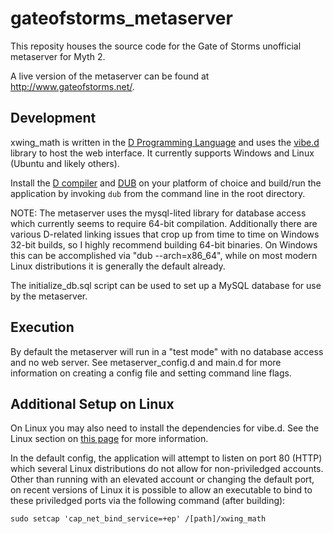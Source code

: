 # gateofstorms_metaserver
This reposity houses the source code for the Gate of Storms unofficial metaserver for Myth 2.

A live version of the metaserver can be found at http://www.gateofstorms.net/.

Development
-----------
xwing_math is written in the [D Programming Language](https://dlang.org/) and uses the [vibe.d](http://vibed.org/)
library to host the web interface. It currently supports Windows and Linux (Ubuntu and likely others).

Install the [D compiler](https://dlang.org/download.html) and [DUB](http://code.dlang.org/download) on your platform
of choice and build/run the application by invoking `dub` from the command line in the root directory.

NOTE: The metaserver uses the mysql-lited library for database access which currently seems to require 64-bit
compilation. Additionally there are various D-related linking issues that crop up from time to time on Windows 32-bit
builds, so I highly recommend building 64-bit binaries. On Windows this can be accomplished via "dub --arch=x86_64",
while on most modern Linux distributions it is generally the default already.

The initialize_db.sql script can be used to set up a MySQL database for use by the metaserver.

Execution
---------
By default the metaserver will run in a "test mode" with no database access and no web server. See metaserver_config.d
and main.d for more information on creating a config file and setting command line flags.

Additional Setup on Linux
-------------------------
On Linux you may also need to install the dependencies for vibe.d. See the Linux section on
[this page](https://github.com/vibe-d/vibe.d) for more information.

In the default config, the application will attempt to listen on port 80 (HTTP) which several Linux
distributions do not allow for non-priviledged accounts. Other than running with an elevated account or
changing the default port, on recent versions of Linux it is possible to allow an executable to bind to
these priviledged ports via the following command (after building):
```
sudo setcap 'cap_net_bind_service=+ep' /[path]/xwing_math
```

